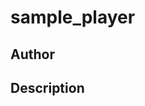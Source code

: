 # sample_player

## Author

<!-- Insert Your Name Here -->

## Description

<!-- Describe your example here -->
